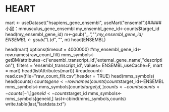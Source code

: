 # HEART
mart <- useDataset("hsapiens_gene_ensembl", useMart("ensembl"))#####小鼠：mmusculus_gene_ensembl
my_ensembl_gene_id<-counts$target_id
head(my_ensembl_gene_id)
m<-gsub("_.*","",my_ensembl_gene_id)
ENSEMBL <- gsub("\\.\\d*", "", m) 
head(ENSEMBL)

head(mart)
options(timeout = 4000000)
#my_ensembl_gene_id<-row.names(raw_count_filt)
mms_symbols<- getBM(attributes=c('ensembl_transcript_id','external_gene_name',"description"),
                    filters = 'ensembl_transcript_id', values= ENSEMBL,useCache=F, mart = mart)
head(listAttributes(mart))
#readcount<-read.csv(file="raw_count_filt.csv",header = TRUE)
head(mms_symbols)
head(counts)
counts$gene<-rownames(counts)
counts$target_id<-ENSEMBL
mms_symbols<-mms_symbols[counts$target_id,]
counts<-counts %>% distinct(target_id,.keep_all=T)
counts<-counts[-1,]
geneid<-counts$target_id
mms_symbols<-mms_symbols[geneid,]
last<-cbind(mms_symbols,counts)
write.table(last,"lastdata.txt")